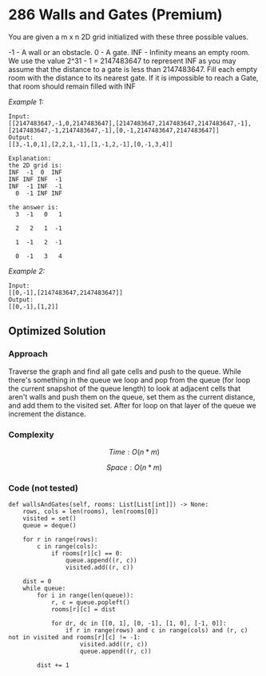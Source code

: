 # 286 Walls and Gates (Premium)
You are given a m x n 2D grid initialized with these three possible values.

-1 - A wall or an obstacle.
0 - A gate.
INF - Infinity means an empty room. We use the value 2^31 - 1 = 2147483647 to represent INF as you may assume that the distance to a gate is less than 2147483647.
Fill each empty room with the distance to its nearest gate. If it is impossible to reach a Gate, that room should remain filled with INF

*Example 1:*

```
Input:
[[2147483647,-1,0,2147483647],[2147483647,2147483647,2147483647,-1],[2147483647,-1,2147483647,-1],[0,-1,2147483647,2147483647]]
Output:
[[3,-1,0,1],[2,2,1,-1],[1,-1,2,-1],[0,-1,3,4]]

Explanation:
the 2D grid is:
INF  -1  0  INF
INF INF INF  -1
INF  -1 INF  -1
  0  -1 INF INF

the answer is:
  3  -1   0   1

  2   2   1  -1

  1  -1   2  -1

  0  -1   3   4
```

*Example 2:*

```
Input:
[[0,-1],[2147483647,2147483647]]
Output:
[[0,-1],[1,2]]
```

## Optimized Solution

### Approach
Traverse the graph and find all gate cells and push to the queue. While there's something in the queue we loop and pop from the queue (for loop the current snapshot of the queue length) to look at adjacent cells that aren't walls and push them on the queue, set them as the current distance, and add them to the visited set. After for loop on that layer of the queue we increment the distance.

### Complexity
$$Time: O(n*m)$$

$$Space: O(n*m)$$

### Code (not tested)
```
def wallsAndGates(self, rooms: List[List[int]]) -> None:
    rows, cols = len(rooms), len(rooms[0])
    visited = set()
    queue = deque()

    for r in range(rows):
        c in range(cols):
            if rooms[r][c] == 0:
                queue.append((r, c))
                visited.add((r, c))

    dist = 0
    while queue:
        for i in range(len(queue)):
            r, c = queue.popleft()
            rooms[r][c] = dist

            for dr, dc in [[0, 1], [0, -1], [1, 0], [-1, 0]]:
                if r in range(rows) and c in range(cols) and (r, c) not in visited and rooms[r][c] != -1:
                    visited.add((r, c))
                    queue.append((r, c))

        dist += 1
```